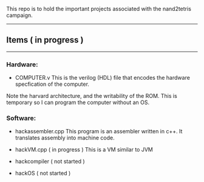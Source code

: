 This repo is to hold the important projects 
associated with the nand2tetris campaign.

-------------------------------------------------
## Items ( in progress )
-------------------------------------------------
### Hardware:
 - COMPUTER.v
This is the verilog (HDL) file that encodes 
the hardware specfication of the computer. 

Note the harvard architecture, and the 
writability of the ROM. This is temporary 
so I can program the computer without an OS.

### Software:
 - hackassembler.cpp
This program is an assembler written in c++. 
It translates assembly into machine code.


 - hackVM.cpp ( in progress )
This is a VM similar to JVM


 - hackcompiler ( not started )


 - hackOS ( not started ) 